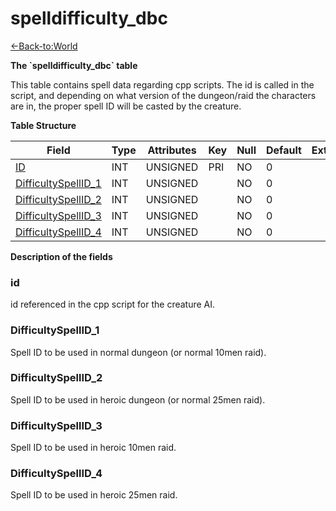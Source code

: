 # spelldifficulty\_dbc

[<-Back-to:World](database-world)

**The \`spelldifficulty\_dbc\` table**

This table contains spell data regarding cpp scripts. The id is called in the script, and depending on what version of the dungeon/raid the characters are in, the proper spell ID will be casted by the creature.

**Table Structure**

| Field         | Type | Attributes | Key | Null | Default | Extra | Comment |
| ------------- | ---- | ---------- | --- | ---- | ------- | ----- | ------- |
| [ID][1]       | INT  | UNSIGNED   | PRI | NO   | 0       |       |         |
| [DifficultySpellID_1][2] | INT  | UNSIGNED   |     | NO   | 0       |       |         |
| [DifficultySpellID_2][3] | INT  | UNSIGNED   |     | NO   | 0       |       |         |
| [DifficultySpellID_3][4] | INT  | UNSIGNED   |     | NO   | 0       |       |         |
| [DifficultySpellID_4][5] | INT  | UNSIGNED   |     | NO   | 0       |       |         |

[1]: #id
[2]: #difficultyspellid_1
[3]: #difficultyspellid_2
[4]: #difficultyspellid_3
[5]: #difficultyspellid_4

**Description of the fields**

### id

id referenced in the cpp script for the creature AI.

### DifficultySpellID_1

Spell ID to be used in normal dungeon (or normal 10men raid).

### DifficultySpellID_2

Spell ID to be used in heroic dungeon (or normal 25men raid).

### DifficultySpellID_3

Spell ID to be used in heroic 10men raid.

### DifficultySpellID_4

Spell ID to be used in heroic 25men raid.
